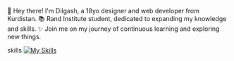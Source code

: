 👋 Hey there! I'm Dilgash, a 18yo designer and web developer from Kurdistan.
📚 Rand Institute student, dedicated to expanding my knowledge and skills.
✨ Join me on my journey of continuous learning and exploring new things.

skills
[![My Skills](https://skillicons.dev/icons?i=js,html,css,wasm)](https://skillicons.dev)
